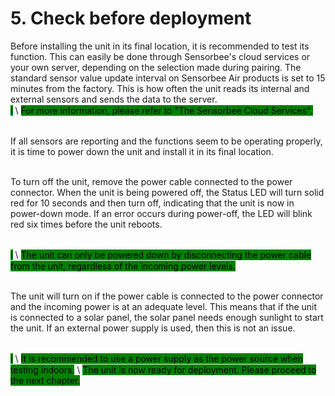 # 5. Check before deployment

Before installing the unit in its final location, it is recommended to test its function. This can easily be done through Sensorbee's cloud services or your own server, depending on the selection made during pairing. The standard sensor value update interval on Sensorbee Air products is set to 15 minutes from the factory. This is how often the unit reads its internal and external sensors and sends the data to the server.\
<mark style="background-color:green;">ℹ️</mark>\ <mark style="background-color:green;">For more information, please refer to "The Sensorbee Cloud Services".</mark>

\
If all sensors are reporting and the functions seem to be operating properly, it is time to power down the unit and install it in its final location.

\
To turn off the unit, remove the power cable connected to the power connector. When the unit is being powered off, the Status LED will turn solid red for 10 seconds and then turn off, indicating that the unit is now in power-down mode. If an error occurs during power-off, the LED will blink red six times before the unit reboots.

\
<mark style="background-color:green;">ℹ️</mark>\ <mark style="background-color:green;">The unit can only be powered down by disconnecting the power cable from the unit, regardless of the incoming power levels.</mark>

\
The unit will turn on if the power cable is connected to the power connector and the incoming power is at an adequate level. This means that if the unit is connected to a solar panel, the solar panel needs enough sunlight to start the unit. If an external power supply is used, then this is not an issue.

\
<mark style="background-color:green;">ℹ️</mark>\ <mark style="background-color:green;">It is recommended to use a power supply as the power source when testing indoors.</mark>\ <mark style="background-color:green;">The unit is now ready for deployment. Please proceed to the next chapter.</mark>
